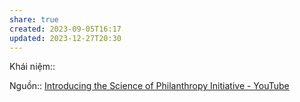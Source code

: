 ```yaml
---
share: true
created: 2023-09-05T16:17
updated: 2023-12-27T20:30
---
```


Khái niệm:: 

Nguồn:: [Introducing the Science of Philanthropy Initiative - YouTube](https://www.youtube.com/watch?v=LpFJffiVPVI)